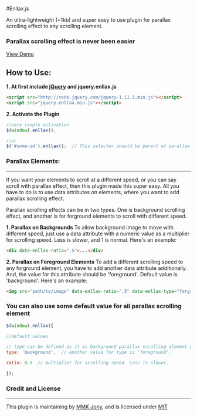 #Enllax.js

An ultra-lightweight (~1kb) and super easy to use plugin for parallax scrolling effect to any scrolling element.


### Parallax scrolling effect is never been easier

[View Demo](http://mmkjony.github.io/enllax.js/)


## How to Use:

**1. At first include [jQuery](http://jquery.com/download/) and jquery.enllax.js**
````html
<script src="http://code.jquery.com/jquery-1.11.3.min.js"></script>
<script src="jquery.enllax.min.js"></script>
````

**2. Activate the Plugin**
````javascript
//very simple activation
$(window).enllax();

//or
$('#some-id').enllax();  // This selector should be parent of parallax scrolling elements
````

### Parallax Elements:
------
If you want your elements to scroll at a different speed, or you can say scroll with parallax effect, then this plugin made this super easy. All you have to do is to use data attributes on elements, where you want to add parallax scrolling effect.

Parallax scrolling effects can be in two types. One is background scrolling effect, and another is for forground elements to scroll with different speed.

**1. Parallax on Backgrounds**
To allow background image to move with different speed, just use a data attribute with a numeric value as a multiplier for scrolling speed. Less is slower, and 1 is normal. Here's an example:

````html
<div data-enllax-ratio=".5">...</div>
````

**2. Parallax on Foreground Elements**
To add a different scrolling speed to any forground element, you have to add another data attribute additionally. And, the value for this attribute should be 'foreground'. Default value is 'background'. Here's an example:

````html
<img src="path/to/image" data-enllax-ratio=".5" data-enllax-type="forground" />
````


### You can also use some default value for all parallax scrolling element

````javascript
$(window).enllax({

//default values

// type can be defined as it is background parallax scrolling element or forground scrolling element.
type: 'background',  // another value for type is 'foreground'.

ratio: 0.5  // multiplier for scrolling speed. Less is slower.

});
````


### Credit and License
------
This plugin is maintaining by [MMK Jony](https://github.com/mmkjony/), and is licensed under [MIT](LICENSE)
